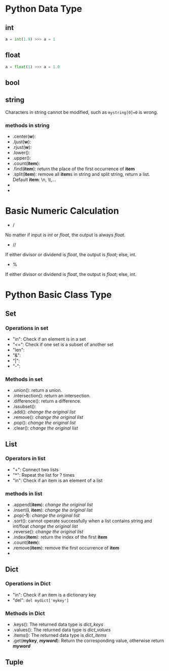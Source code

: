 # Python Data Type
## int
    
```python
a = int(1.9) >>> a = 1
```
## float

```python
a = float(1) >>> a = 1.0
```
## bool
## string
Characters in string cannot be modified, such as ```mystring[0]=0``` is wrong.
### methods in string

- .center(**w**): 
- .ljust(**w**):
- .rjust(**w**):
- .lower():
- .upper():
- .count(**item**): 
- .find(**item**): return the place of the first occurrence of **item**
- .split(**item**): remove all **item**s in string and split string, return a list. Default **item**: \n, \t,...
- 
- 

# Basic Numeric Calculation
- /

No matter if input is *int* or *float*, the output is always *float*.

- //

If either divisor or dividend is *float*, the output is *float*; else, int.

- %

If either divisor or dividend is *float*, the output is *float*; else, int.

# Python Basic Class Type
## Set
### Operations in set
- "in": Check if an element is in a set
- "<=": Check if one set is a subset of another set
- "len":
- "&":
- "|":
- "-":

### Methods in set
- .union(): return a union.
- .intersection(): return an intersection.
- .difference(): return a difference.
- .issubset():
- .add(): *change the original list*
- .remove(): *change the original list*
- .pop(): *change the original list*
- .clear(): *change the original list*

## List
### Operators in list

- "+": Connect two lists
- "*": Repeat the list for ? times
- "in": Check if an item is an element of a list

### methods in list

- .append(**item**): *change the original list*
- .insert(**i**, **item**): *change the original list*
- .pop(**-1**): *change the original list*
- .sort(): cannot operate successfully when a list contains string and int/float *change the original list*
- .reverse(): *change the original list*
- .index(**item**): return the index of the first **item**
- .count(**item**):
- .remove(**item**): remove the first occurrence of **item**
- 

## Dict
### Operations in Dict

- "in": Check if an item is a dictionary key
- "del": ```del mydict['mykey']```

### Methods in Dict

- .keys(): The returned data type is *dict_keys*
- .values(): The returned data type is *dict_values*
- .items(): The returned data type is *dict_items*
- .get(**mykey**, ***myword***): Return the corresponding value, otherwise return ***myword***

## Tuple